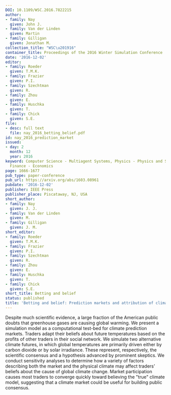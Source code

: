 ```yaml
---
DOI: 10.1109/WSC.2016.7822215
author:
- family: Nay
  given: John J.
- family: Van der Linden
  given: Martin
- family: Gilligan
  given: Jonathan M.
collection_title: "WSC\u201916"
container_title: Proceedings of the 2016 Winter Simulation Conference
date: '2016-12-02'
editor:
- family: Roeder
  given: T.M.K.
- family: Frazier
  given: P.I.
- family: Szechtman
  given: R.
- family: Zhou
  given: E.
- family: Huschka
  given: T.
- family: Chick
  given: S.E.
file:
- desc: full text
  file: nay_2016_betting_belief.pdf
id: nay_2016_prediction_market
issued:
- day: 2
  month: 12
  year: 2016
keyword: Computer Science - Multiagent Systems, Physics - Physics and Society, Quantitative
  Finance - Economics
page: 1666-1677
pub_type: paper-conference
pub_url: https://arxiv.org/abs/1603.08961
pubdate: '2016-12-02'
publisher: IEEE Press
publisher_place: Piscataway, NJ, USA
short_author:
- family: Nay
  given: J. J.
- family: Van der Linden
  given: M.
- family: Gilligan
  given: J. M.
short_editor:
- family: Roeder
  given: T.M.K.
- family: Frazier
  given: P.I.
- family: Szechtman
  given: R.
- family: Zhou
  given: E.
- family: Huschka
  given: T.
- family: Chick
  given: S.E.
short_title: Betting and belief
status: published
title: 'Betting and belief: Prediction markets and attribution of climate change'
---
```

Despite much scientific evidence, a large fraction of the American public doubts that greenhouse gases are causing global warming. We present a simulation model as a computational test-bed for climate prediction markets. Traders adapt their beliefs about future temperatures based on the profits of other traders in their social network. We simulate two alternative climate futures, in which global temperatures are primarily driven either by carbon dioxide or by solar irradiance. These represent, respectively, the scientific consensus and a hypothesis advanced by prominent skeptics. We conduct sensitivity analyses to determine how a variety of factors describing both the market and the physical climate may affect traders&#8217; beliefs about the cause of global climate change. Market participation causes most traders to converge quickly toward believing the &quot;true&quot; climate model, suggesting that a climate market could be useful for building public consensus.
